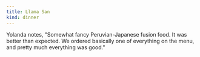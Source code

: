 ```yaml
---
title: Llama San
kind: dinner
---
```

Yolanda notes, "Somewhat fancy Peruvian-Japanese fusion food. It was better than expected. We ordered basically one of everything on the menu, and pretty much everything was good."
